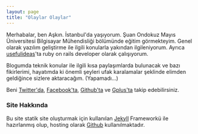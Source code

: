 ```yaml
---
layout: page
title: "Olaylar Olaylar"
---
```


<p>Merhabalar, ben Aşkın. İstanbul'da yaşıyorum. Şuan Ondokuz Mayıs Üniversitesi Bilgisayar
Mühendisliği bölümünde eğitim görmekteyim.
Genel olarak yazılım geliştirme ile ilgili konularla yakından ilgileniyorum.
Ayrıca <a href="http://usefulideas.net">usefulideas</a>'ta ruby on rails developer olarak çalışıyorum.
</p><p>
Blogumda teknik konular ile ilgili kısa paylaşımlarda bulunacak ve
bazı fikirlerimi, hayatımda ki önemli şeyleri ufak karalamalar
şeklinde elimden geldiğince sizlere aktaracağım. (Yapamadı...)
</p>

Beni [Twitter'da](https://twitter.com/askngdk),
[Facebook'ta](https://www.facebook.com/askngdk),
[Github'ta](http://github.com/askn) ve
[Gplus'ta](https://plus.google.com/u/0/101664352366673735839/posts) takip
edebilirsiniz.

### Site Hakkında

Bu site statik site oluşturmak için kullanılan [Jekyll](http://jekyllrb.com/) Frameworkü ile hazırlanmış olup,
hosting olarak [Github](http://pages.github.com/) kullanılmaktadır.
